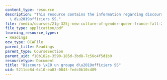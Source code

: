 ```yaml
---
content_type: resource
description: "This resource contains the information regarding discours \xE0 un groupe\
  \ d\u2019officiers SS."
file: /media/courses/21g-325j-new-culture-of-gender-queer-france-fall-2011/5211ce846c10ea830043fedc0b10cd09_MIT21G_325JF11_Himmler.pdf
file_type: application/pdf
learning_resource_types:
- Readings
ocw_type: OCWFile
parent_title: Readings
parent_type: CourseSection
parent_uid: f10b182e-3590-185d-3bd8-7c56c4f5d1b0
resourcetype: Document
title: "Discours \xE0 un groupe d\u2019officiers SS"
uid: 5211ce84-6c10-ea83-0043-fedc0b10cd09
---
```

